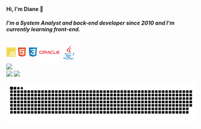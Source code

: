 ### <h4> Hi, I'm Diane 👋 </h4>

  
<h5>I'm a System Analyst and back-end developer since 2010 and I'm currently learning front-end. </h5>
  <div style="display: inline_block">
  <img align="center" alt="Di-Js" height="25" width="25" src="https://raw.githubusercontent.com/devicons/devicon/master/icons/javascript/javascript-plain.svg">
  <img align="center" alt="Di-HTML" height="25" width="25" src="https://raw.githubusercontent.com/devicons/devicon/master/icons/html5/html5-original.svg">
  <img align="center" alt="Di-CSS" height="25" width="25" src="https://raw.githubusercontent.com/devicons/devicon/master/icons/css3/css3-original.svg">
  <img align="center" alt="Di-Oracle" height="60" width="55" src="https://raw.githubusercontent.com/devicons/devicon/master/icons/oracle/oracle-original.svg">
  <img align="center" alt="Di-Oracle" height="40" width="40" src="https://raw.githubusercontent.com/devicons/devicon/master/icons/java/java-original.svg">
  </div>
  <div>
  <a href="https://github.com/dianelosano">
  <img height="170em" src="https://github-readme-stats.vercel.app/api?username=dianelosano&show_icons=true&theme=dracula&include_all_commits=true&count_private=true"/>
  </div>  
  <div>
  <a href="https://www.linkedin.com/in/dianelopeslosano/" target="_blank">
  <img src="https://img.shields.io/badge/-LinkedIn-%230077B5?style=for-the-badge&logo=linkedin&logoColor=white" target="_blank"></a> 

  <a href="mailto:dianelosano@outlook.com" target="_blank">
  <img src="https://img.shields.io/badge/Microsoft_Outlook-0078D4?style=for-the-badge&logo=microsoft-outlook&logoColor=white"target="_blank"></a> 
  </div>
  
  ![Snake animation](https://github.com/dianelosano/dianelosano/blob/output/github-contribution-grid-snake.svg)
 
  


